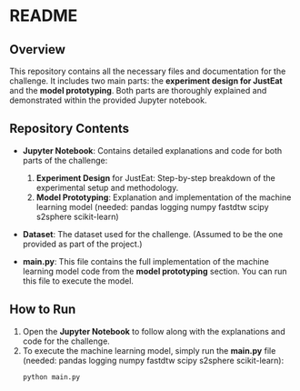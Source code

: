 # README

## Overview

This repository contains all the necessary files and documentation for the challenge. It includes two main parts: the **experiment design for JustEat** and the **model prototyping**. Both parts are thoroughly explained and demonstrated within the provided Jupyter notebook.

## Repository Contents

- **Jupyter Notebook**: Contains detailed explanations and code for both parts of the challenge:
  1. **Experiment Design** for JustEat: Step-by-step breakdown of the experimental setup and methodology.
  2. **Model Prototyping**: Explanation and implementation of the machine learning model (needed: pandas logging numpy fastdtw scipy s2sphere scikit-learn)
  
- **Dataset**: The dataset used for the challenge. (Assumed to be the one provided as part of the project.)
  
- **main.py**: This file contains the full implementation of the machine learning model code from the **model prototyping** section. You can run this file to execute the model.

## How to Run

1. Open the **Jupyter Notebook** to follow along with the explanations and code for the challenge.
2. To execute the machine learning model, simply run the **main.py** file (needed: pandas logging numpy fastdtw scipy s2sphere scikit-learn):
   ```bash
   python main.py
